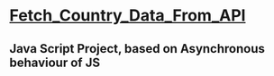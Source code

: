 # [Fetch_Country_Data_From_API](git@github.com:NoorAli-180/Fetch_Country_Data_From_API.git)

## <strong> Java Script Project</strong>, based on <strong>Asynchronous</strong> behaviour of <strong>JS</strong>
